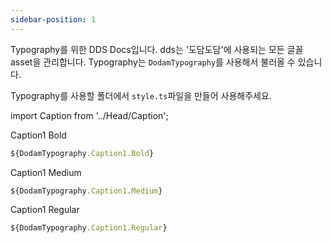 ```yaml
---
sidebar-position: 1
---
```


Typography를 위한 DDS Docs입니다. dds는 '도담도담'에 사용되는 모든 글꼴 asset을 관리합니다. Typography는 `DodamTypography`를 사용해서 불러올 수 있습니다.

Typography를 사용할 폴더에서 `style.ts`파일을 만들어 사용해주세요.

import Caption from '../Head/Caption';

<Caption type="Caption1" size="Bold">Caption1 Bold</Caption>

```ts Caption"style.ts"
${DodamTypography.Caption1.Bold}
```

<Caption type="Caption1" size="Medium">Caption1 Medium</Caption>

```ts Caption"style.ts"
${DodamTypography.Caption1.Medium}
```

<Caption type="Caption1" size="Regular">Caption1 Regular</Caption>

```ts Caption"style.ts"
${DodamTypography.Caption1.Regular}
```
